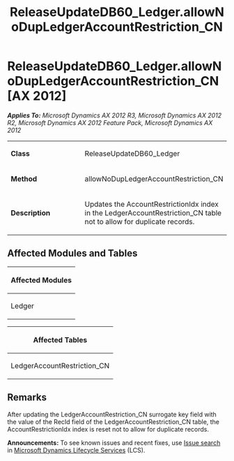﻿---
title: ReleaseUpdateDB60_Ledger.allowNoDupLedgerAccountRestriction_CN
TOCTitle: ReleaseUpdateDB60_Ledger.allowNoDupLedgerAccountRestriction_CN
ms:assetid: 93e9c53a-b66b-8147-f705-4f8597b11969
ms:mtpsurl: https://msdn.microsoft.com/en-us/library/JJ686131(v=AX.60)
ms:contentKeyID: 49709834
ms.date: 05/18/2015
mtps_version: v=AX.60
---

# ReleaseUpdateDB60\_Ledger.allowNoDupLedgerAccountRestriction\_CN [AX 2012]


_**Applies To:** Microsoft Dynamics AX 2012 R3, Microsoft Dynamics AX 2012 R2, Microsoft Dynamics AX 2012 Feature Pack, Microsoft Dynamics AX 2012_

<table>
<colgroup>
<col style="width: 50%" />
<col style="width: 50%" />
</colgroup>
<tbody>
<tr class="odd">
<td><p><strong>Class</strong></p></td>
<td><p>ReleaseUpdateDB60_Ledger</p></td>
</tr>
<tr class="even">
<td><p><strong>Method</strong></p></td>
<td><p>allowNoDupLedgerAccountRestriction_CN</p></td>
</tr>
<tr class="odd">
<td><p><strong>Description</strong></p></td>
<td><p>Updates the AccountRestrictionIdx index in the LedgerAccountRestriction_CN table not to allow for duplicate records.</p></td>
</tr>
</tbody>
</table>


## Affected Modules and Tables

<table>
<colgroup>
<col style="width: 100%" />
</colgroup>
<thead>
<tr class="header">
<th><p>Affected Modules</p></th>
</tr>
</thead>
<tbody>
<tr class="odd">
<td><p>Ledger</p></td>
</tr>
</tbody>
</table>


<table>
<colgroup>
<col style="width: 100%" />
</colgroup>
<thead>
<tr class="header">
<th><p>Affected Tables</p></th>
</tr>
</thead>
<tbody>
<tr class="odd">
<td><p>LedgerAccountRestriction_CN</p></td>
</tr>
</tbody>
</table>


## Remarks

After updating the LedgerAccountRestriction\_CN surrogate key field with the value of the RecId field of the LedgerAccountRestriction\_CN table, the AccountRestrictionIdx index is reset not to allow for duplicate records.

  
**Announcements:** To see known issues and recent fixes, use [Issue search](http://go.microsoft.com/fwlink/?linkid=389258) in [Microsoft Dynamics Lifecycle Services](http://go.microsoft.com/fwlink/?linkid=306505) (LCS).

